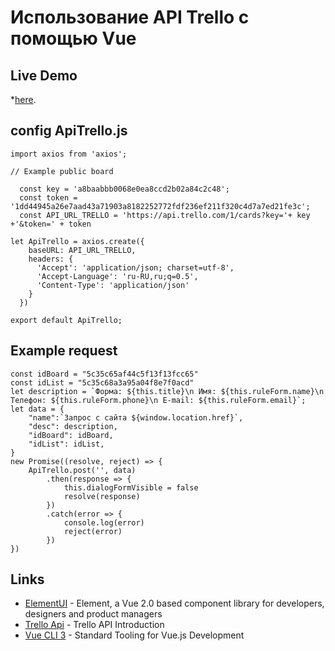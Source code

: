 # Использование API Trello c помощью Vue

## Live Demo

*[here](https://vue-api-trello.firebaseapp.com/).

## config ApiTrello.js 


```
import axios from 'axios';

// Example public board 

  const key = 'a8baabbb0068e0ea8ccd2b02a84c2c48';
  const token = '1dd44945a26e7aad43a71903a8182252772fdf236ef211f320c4d7a7ed21fe3c';
  const API_URL_TRELLO = 'https://api.trello.com/1/cards?key='+ key +'&token=' + token

let ApiTrello = axios.create({
    baseURL: API_URL_TRELLO,
    headers: {
      'Accept': 'application/json; charset=utf-8',
      'Accept-Language': 'ru-RU,ru;q=0.5',
      'Content-Type': 'application/json'
    }
  })
  
export default ApiTrello;

```

## Example request


```
const idBoard = "5c35c65af44c5f13f13fcc65"
const idList = "5c35c68a3a95a04f8e7f0acd"
let description = `Форма: ${this.title}\n Имя: ${this.ruleForm.name}\n Телефон: ${this.ruleForm.phone}\n E-mail: ${this.ruleForm.email}`;
let data = {
    "name":`Запрос с сайта ${window.location.href}`,
    "desc": description,
    "idBoard": idBoard,
    "idList": idList,
}
new Promise((resolve, reject) => {
    ApiTrello.post('', data)
        .then(response => {
            this.dialogFormVisible = false
            resolve(response)
        })
        .catch(error => {
            console.log(error)
            reject(error)
        })
})

```




## Links

* [ElementUI](https://element.eleme.io/#/en-US) - Element, a Vue 2.0 based component library for developers, designers and product managers
* [Trello Api](https://developers.trello.com/docs/api-introduction) - Trello API Introduction
* [Vue CLI 3](https://cli.vuejs.org/) - Standard Tooling for Vue.js Development